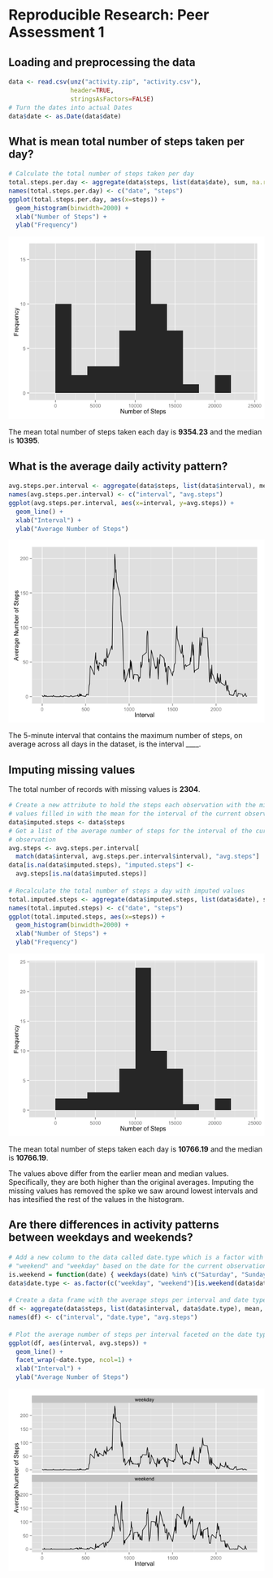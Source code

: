# Reproducible Research: Peer Assessment 1



## Loading and preprocessing the data


```r
data <- read.csv(unz("activity.zip", "activity.csv"), 
                 header=TRUE, 
                 stringsAsFactors=FALSE)
# Turn the dates into actual Dates
data$date <- as.Date(data$date)
```

## What is mean total number of steps taken per day?


```r
# Calculate the total number of steps taken per day
total.steps.per.day <- aggregate(data$steps, list(data$date), sum, na.rm = TRUE)
names(total.steps.per.day) <- c("date", "steps")
ggplot(total.steps.per.day, aes(x=steps)) + 
  geom_histogram(binwidth=2000) +
  xlab("Number of Steps") +
  ylab("Frequency")
```

![](PA1_template_files/figure-html/unnamed-chunk-3-1.png) 

The mean total number of steps taken each day is __9354.23__ and the median is __10395__.

## What is the average daily activity pattern?


```r
avg.steps.per.interval <- aggregate(data$steps, list(data$interval), mean, na.rm = TRUE)
names(avg.steps.per.interval) <- c("interval", "avg.steps")
ggplot(avg.steps.per.interval, aes(x=interval, y=avg.steps)) + 
  geom_line() +
  xlab("Interval") +
  ylab("Average Number of Steps")
```

![](PA1_template_files/figure-html/unnamed-chunk-4-1.png) 

The 5-minute interval that contains the maximum number of steps, on average across all days in the dataset, is the interval ____.

## Imputing missing values

The total number of records with missing values is __2304__.


```r
# Create a new attribute to hold the steps each observation with the missing 
# values filled in with the mean for the interval of the current observation
data$imputed.steps <- data$steps
# Get a list of the average number of steps for the interval of the current 
# observation
avg.steps <- avg.steps.per.interval[
  match(data$interval, avg.steps.per.interval$interval), "avg.steps"]
data[is.na(data$imputed.steps), "imputed.steps"] <- 
  avg.steps[is.na(data$imputed.steps)]

# Recalculate the total number of steps a day with imputed values
total.imputed.steps <- aggregate(data$imputed.steps, list(data$date), sum)
names(total.imputed.steps) <- c("date", "steps")
ggplot(total.imputed.steps, aes(x=steps)) +
  geom_histogram(binwidth=2000) +
  xlab("Number of Steps") +
  ylab("Frequency")
```

![](PA1_template_files/figure-html/unnamed-chunk-5-1.png) 

The mean total number of steps taken each day is __10766.19__ and the median is __10766.19__.

The values above differ from the earlier mean and median values. Specifically, they are both higher than the original averages. Imputing the missing values has removed the spike we saw around lowest intervals and has intesified the rest of the values in the histogram.

## Are there differences in activity patterns between weekdays and weekends?


```r
# Add a new column to the data called date.type which is a factor with values
# "weekend" and "weekday" based on the date for the current observation.
is.weekend = function(date) { weekdays(date) %in% c("Saturday", "Sunday") }
data$date.type <- as.factor(c("weekday", "weekend")[is.weekend(data$date) + 1])

# Create a data frame with the average steps per interval and date type
df <- aggregate(data$steps, list(data$interval, data$date.type), mean, na.rm=TRUE)
names(df) <- c("interval", "date.type", "avg.steps")

# Plot the average number of steps per interval faceted on the date type
ggplot(df, aes(interval, avg.steps)) + 
  geom_line() + 
  facet_wrap(~date.type, ncol=1) +
  xlab("Interval") +
  ylab("Average Number of Steps")
```

![](PA1_template_files/figure-html/unnamed-chunk-6-1.png) 
